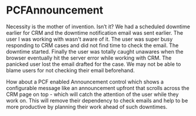 # PCFAnnouncement

Necessity is the mother of invention. Isn’t it? We had a scheduled downtime earlier for CRM and the downtime notification email was sent earlier. The user I was working with wasn't aware of it. The user was super busy responding to CRM cases and did not find time to check the email. The downtime started. Finally the user was totally caught unawares when the browser eventually hit the server error while working with CRM. The panicked user lost the email drafted for the case. We may not be able to blame users for not checking their email beforehand. 

How about a PCF enabled Announcement control which shows a configurable message like an announcement upfront that scrolls across the CRM page on top - which will catch the attention of the user while they work on. This will remove their dependency to check emails and help to be more productive by planning their work ahead of such downtimes. 
